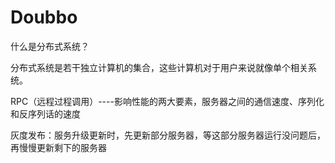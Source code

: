 # Doubbo

什么是分布式系统？

分布式系统是若干独立计算机的集合，这些计算机对于用户来说就像单个相关系统。

RPC（远程过程调用）----影响性能的两大要素，服务器之间的通信速度、序列化和反序列话的速度

灰度发布：服务升级更新时，先更新部分服务器，等这部分服务器运行没问题后，再慢慢更新剩下的服务器